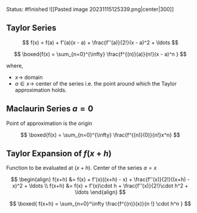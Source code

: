 Status: #finished 
![[Pasted image 20231115125339.png|center|300]]
## Taylor Series

$$
f(x) = f(a) + f'(a)(x - a) + \frac{f''(a)}{2!}(x - a)^2 + \ldots
$$


$$
\boxed{f(x) = \sum_{n=0}^{\infty} \frac{f^{(n)}(a)}{n!}(x - a)^n }
$$

where,
- $x\rightarrow$ domain
- $a\in x\rightarrow$ center of the series i.e. the point around which the Taylor approximation holds.

## Maclaurin Series $a=0$ 
Point of approximation is the origin

$$
\boxed{f(x) = \sum_{n=0}^{\infty} \frac{f^{(n)}(0)}{n!}x^n}
$$


## Taylor Expansion of $f(x+h)$
Function to be evaluated at $(x+h)$. 
Center of the series $a = x$

$$
\begin{align}
f(x+h) &= f(x) + f'(x)((x+h) - x) + \frac{f''(x)}{2!}((x+h) - x)^2 + \ldots
\\
f(x+h) &= f(x) + f'(x)\cdot h + \frac{f''(x)}{2!}\cdot h^2 + \ldots
\end{align}
$$


$$
\boxed{
f(x+h) = \sum_{n=0}^\infty \frac{f^{(n)}(x)}{n !} \cdot h^n
}
$$



